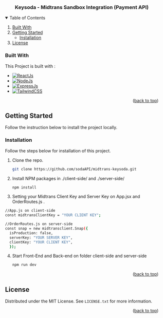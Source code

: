 <a name="readme-top"></a>

  <h3 align="center">Keysoda - Midtrans Sandbox Integration (Payment API)</h3>

<!-- TABLE OF CONTENTS -->
<details open>
  <summary>Table of Contents</summary>
  <ol>
    <li>
      <a href="#built-with">Built With</a>
    </li>
    <li>
      <a href="#getting-started">Getting Started</a>
      <ul>
        <li><a href="#installation">Installation</a></li>
      </ul>
    </li>
    <li><a href="#license">License</a></li>
  </ol>
</details>


### Built With

This Project is built with :

* [![ReactJs][React.js]][React-url]
* [![NodeJs][Node.js]][Nodejs-url]
* [![ExpressJs][Expressjs]][Express-url]
* [![TailwindCSS][TailwindCSS]][TailwindCSS-url]

<p align="right">(<a href="#readme-top">back to top</a>)</p>

<!-- GETTING STARTED -->
## Getting Started

Follow the instruction below to install the project locally.

### Installation

Follow the steps below for installation of this project.

1. Clone the repo.
   ```sh
   git clone https://github.com/sodaAPI/midtrans-keysoda.git
   ```
2. Install NPM packages in ./client-side/ and ./server-side/
   ```sh
   npm install
   ```
3. Setting your Midtrans Client Key and Server Key on App.jsx and OrderRoutes.js .
  ```sh
  //App.js on client-side
  const midtransClientKey = "YOUR CLIENT KEY";

  //OrderRoutes.js on server-side
  const snap = new midtransclient.Snap({
    isProduction: false,
    serverKey: "YOUR SERVER KEY",
    clientKey: "YOUR CLIENT KEY",
    });
  ```
4. Start Front-End and Back-end on folder client-side and server-side
   ```js
   npm run dev
   ```
   
<p align="right">(<a href="#readme-top">back to top</a>)</p>

<!-- LICENSE -->
## License

Distributed under the MIT License. See `LICENSE.txt` for more information.

<p align="right">(<a href="#readme-top">back to top</a>)</p>

<!-- MARKDOWN LINKS & IMAGES -->
<!-- https://www.markdownguide.org/basic-syntax/#reference-style-links -->
[React.js]: https://img.shields.io/badge/React_Js-20232A?style=for-the-badge&logo=react&logoColor=61DAFB
[TailwindCSS]: https://img.shields.io/badge/TailwindCSS-20232A?style=for-the-badge&logo=TailwindCSS&logoColor=06B6D4
[Node.js]: https://img.shields.io/badge/Node_Js-20232A?style=for-the-badge&logo=node.js&logoColor=339933
[Expressjs]: https://img.shields.io/badge/Express_Js-20232A?style=for-the-badge&logo=express&logoColor=000000
[TailwindCSS-url]: https://tailwindcss.com/
[Express-url]: https://expressjs.com/
[Nodejs-url]: https://nodejs.org/en/
[React-url]: https://reactjs.org/
